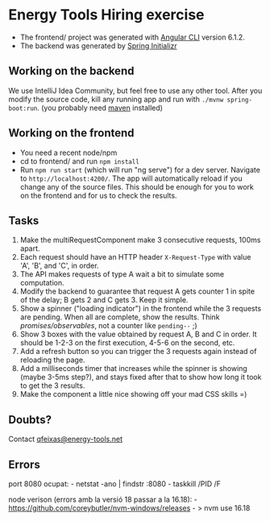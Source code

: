 # Energy Tools Hiring exercise

* The frontend/ project was generated with [Angular CLI](https://github.com/angular/angular-cli) version 6.1.2.
* The backend was generated by [Spring Initializr](https://start.spring.io/)

## Working on the backend

We use IntelliJ Idea Community, but feel free to use any other tool. After you modify the source code, kill any running app and run with
`./mvnw spring-boot:run`. (you probably need [maven](https://maven.apache.org/what-is-maven.html) installed)

## Working on the frontend

* You need a recent node/npm
* cd to frontend/ and run `npm install`
* Run `npm run start` (which will run "ng serve") for a dev server. Navigate to `http://localhost:4200/`. The app will automatically reload if you change any of the source files. This should be enough for you to work on the frontend and for us to check the results.

## Tasks

1. Make the multiRequestComponent make 3 consecutive requests, 100ms apart.
2. Each request should have an HTTP header `X-Request-Type` with value 'A', 'B', and 'C', in order.
3. The API makes requests of type A wait a bit to simulate some computation.
4. Modify the backend to guarantee that request A gets counter 1 in spite of the delay; B gets 2 and C gets 3. Keep it simple.
5. Show a spinner ("loading indicator") in the frontend while the 3 requests are pending. When all are complete, show the results.
Think _promises/observables_, not a counter like `pending--` ;)
6. Show 3 boxes with the value obtained by request A, B and C in order.
It should be 1-2-3 on the first execution, 4-5-6 on the second, etc.
7. Add a refresh button so you can trigger the 3 requests again instead of reloading the page.
8. Add a milliseconds timer that increases while the spinner is showing (maybe 3-5ms step?),
and stays fixed after that to show how long it took to get the 3 results.
9. Make the component a little nice showing off your mad CSS skills =)

## Doubts?

Contact qfeixas@energy-tools.net

## Errors

port 8080 ocupat:
    - netstat -ano | findstr :8080
    - taskkill /PID <PID> /F

node verison (errors amb la versió 18 passar a la 16.18):
    - https://github.com/coreybutler/nvm-windows/releases
    - > nvm use 16.18
